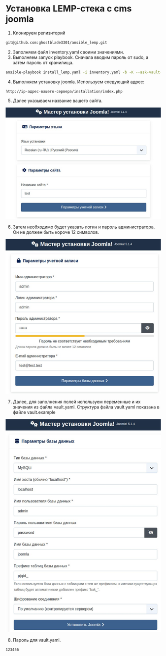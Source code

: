 # Установка LEMP-стека с cms joomla
1. Клонируем репизиторий
```bash
git@github.com:ghostblade3301/ansible_lemp.git
```
2. Заполняем файл inventory.yaml своими значениями.
3. Выполняем запуск playbook. Сначала вводим пароль от sudo, а затем пароль от хранилища.
```bash
ansible-playbook install_lemp.yaml -i inventory.yaml -b -K --ask-vault-pass
```
4. Выполняем установку joomla. Используем следующий адрес:
```
http://ip-адрес-вашего-сервера/installation/index.php
```
5. Далее указываем название вашего сайта.

![01](https://github.com/ghostblade3301/ansible_lemp/blob/main/screenshots/01.jpg)

6. Затем необходимо будет указать логин и пароль администратора. Он не должен быть короче 12 символов.

![02](https://github.com/ghostblade3301/ansible_lemp/blob/main/screenshots/02.jpg)

7. Далее, для заполнения полей используем переменные и их значения из файла vault.yaml.
Структура файла vault.yaml показана в файле vault.example

![03](https://github.com/ghostblade3301/ansible_lemp/blob/main/screenshots/03.jpg)

8. Пароль для vault.yaml.
```
123456
```